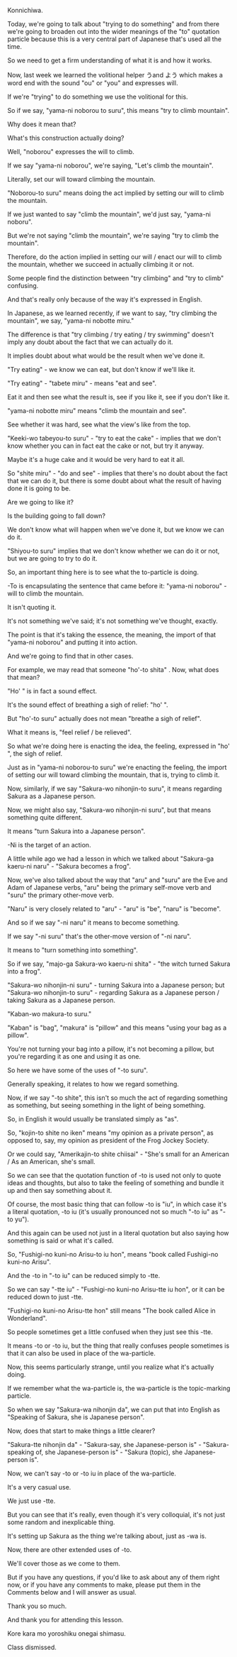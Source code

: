 Konnichiwa.

Today, we're going to talk about "trying to do something" and from there we're going to broaden out into the wider meanings of the "to" quotation particle because this is a very central part of Japanese that's used all the time.

So we need to get a firm understanding of what it is and how it works.

Now, last week we learned the volitional helper うand よう which makes a word end with the sound "ou" or "you" and expresses will.

If we're "trying" to do something we use the volitional for this.

So if we say, "yama-ni noborou to suru", this means "try to climb mountain".

Why does it mean that?

What's this construction actually doing?

Well, "noborou" expresses the will to climb.

If we say "yama-ni noborou", we're saying, "Let's climb the mountain".

Literally, set our will toward climbing the mountain.

"Noborou-to suru" means doing the act implied by setting our will to climb the mountain.

If we just wanted to say "climb the mountain", we'd just say, "yama-ni noboru".

But we're not saying "climb the mountain", we're saying "try to climb the mountain".

Therefore, do the action implied in setting our will / enact our will to climb the mountain, whether we succeed in actually climbing it or not.

Some people find the distinction between "try climbing" and "try to climb" confusing.

And that's really only because of the way it's expressed in English.

In Japanese, as we learned recently, if we want to say, "try climbing the mountain", we say, "yama-ni nobotte miru."

The difference is that "try climbing / try eating / try swimming" doesn't imply any doubt about the fact that we can actually do it.

It implies doubt about what would be the result when we've done it.

"Try eating" - we know we can eat, but don't know if we'll like it.

"Try eating" - "tabete miru" - means "eat and see".

Eat it and then see what the result is, see if you like it, see if you don't like it.

"yama-ni nobotte miru" means "climb the mountain and see".

See whether it was hard, see what the view's like from the top.

"Keeki-wo tabeyou-to suru" - "try to eat the cake" - implies that we don't know whether you can in fact eat the cake or not, but try it anyway.

Maybe it's a huge cake and it would be very hard to eat it all.

So "shite miru" - "do and see" - implies that there's no doubt about the fact that we can do it, but there is some doubt about what the result of having done it is going to be.

Are we going to like it?

Is the building going to fall down?

We don't know what will happen when we've done it, but we know we can do it.

"Shiyou-to suru" implies that we don't know whether we can do it or not, but we are going to try to do it.

So, an important thing here is to see what the to-particle is doing.

-To is encapsulating the sentence that came before it: "yama-ni noborou" - will to climb the mountain.

It isn't quoting it.

It's not something we've said; it's not something we've thought, exactly.

The point is that it's taking the essence, the meaning, the import of that "yama-ni noborou" and putting it into action.

And we're going to find that in other cases.

For example, we may read that someone "ho'-to shita" . Now, what does that mean?

"Ho' " is in fact a sound effect.

It's the sound effect of breathing a sigh of relief: "ho' ".

But "ho'-to suru" actually does not mean "breathe a sigh of relief".

What it means is, "feel relief / be relieved".

So what we're doing here is enacting the idea, the feeling, expressed in "ho' ", the sigh of relief.

Just as in "yama-ni noborou-to suru" we're enacting the feeling, the import of setting our will toward climbing the mountain, that is, trying to climb it.

Now, similarly, if we say "Sakura-wo nihonjin-to suru", it means regarding Sakura as a Japanese person.

Now, we might also say, "Sakura-wo nihonjin-ni suru", but that means something quite different.

It means "turn Sakura into a Japanese person".

-Ni is the target of an action.

A little while ago we had a lesson in which we talked about "Sakura-ga kaeru-ni naru" - "Sakura becomes a frog".

Now, we've also talked about the way that "aru" and "suru" are the Eve and Adam of Japanese verbs, "aru" being the primary self-move verb and "suru" the primary other-move verb.

"Naru" is very closely related to "aru" - "aru" is "be", "naru" is "become".

And so if we say "-ni naru" it means to become something.

If we say "-ni suru" that's the other-move version of "-ni naru".

It means to "turn something into something".

So if we say, "majo-ga Sakura-wo kaeru-ni shita" - "the witch turned Sakura into a frog".

"Sakura-wo nihonjin-ni suru" - turning Sakura into a Japanese person; but "Sakura-wo nihonjin-to suru" - regarding Sakura as a Japanese person / taking Sakura as a Japanese person.

"Kaban-wo makura-to suru."

"Kaban" is "bag", "makura" is "pillow" and this means "using your bag as a pillow".

You're not turning your bag into a pillow, it's not becoming a pillow, but you're regarding it as one and using it as one.

So here we have some of the uses of "-to suru".

Generally speaking, it relates to how we regard something.

Now, if we say "-to shite", this isn't so much the act of regarding something as something, but seeing something in the light of being something.

So, in English it would usually be translated simply as "as".

So, "kojin-to shite no iken" means "my opinion as a private person", as opposed to, say, my opinion as president of the Frog Jockey Society.

Or we could say, "Amerikajin-to shite chiisai" - "She's small for an American / As an American, she's small.

So we can see that the quotation function of -to is used not only to quote ideas and thoughts, but also to take the feeling of something and bundle it up and then say something about it.

Of course, the most basic thing that can follow -to is "iu", in which case it's a literal quotation, -to iu (it's usually pronounced not so much "-to iu" as "-to yu").

And this again can be used not just in a literal quotation but also saying how something is said or what it's called.

So, "Fushigi-no kuni-no Arisu-to iu hon", means "book called Fushigi-no kuni-no Arisu".

And the -to in "-to iu" can be reduced simply to -tte.

So we can say "-tte iu" - "Fushigi-no kuni-no Arisu-tte iu hon", or it can be reduced down to just -tte.

"Fushigi-no kuni-no Arisu-tte hon" still means "The book called Alice in Wonderland".

So people sometimes get a little confused when they just see this -tte.

It means -to or -to iu, but the thing that really confuses people sometimes is that it can also be used in place of the wa-particle.

Now, this seems particularly strange, until you realize what it's actually doing.

If we remember what the wa-particle is, the wa-particle is the topic-marking particle.

So when we say "Sakura-wa nihonjin da", we can put that into English as "Speaking of Sakura, she is Japanese person".

Now, does that start to make things a little clearer?

"Sakura-tte nihonjin da" - "Sakura-say, she Japanese-person is" - "Sakura-speaking of, she Japanese-person is" - "Sakura (topic), she Japanese-person is".

Now, we can't say -to or -to iu in place of the wa-particle.

It's a very casual use.

We just use -tte.

But you can see that it's really, even though it's very colloquial, it's not just some random and inexplicable thing.

It's setting up Sakura as the thing we're talking about, just as -wa is.

Now, there are other extended uses of -to.

We'll cover those as we come to them.

But if you have any questions, if you'd like to ask about any of them right now, or if you have any comments to make, please put them in the Comments below and I will answer as usual.

Thank you so much.

And thank you for attending this lesson.

Kore kara mo yoroshiku onegai shimasu.

Class dismissed.